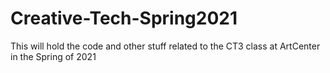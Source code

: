 # Creative-Tech-Spring2021
This will hold the code and other stuff related to the CT3 class at ArtCenter in the Spring of 2021
